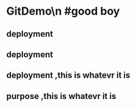 # GitDemo\n #good boy
## deployment
## deployment
## deployment ,this is whatevr it is
## purpose ,this is whatevr it is

